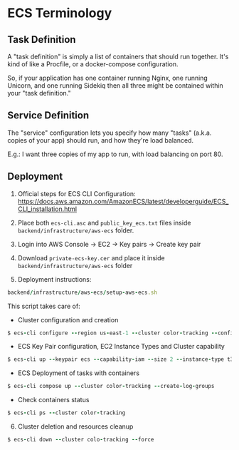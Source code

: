 # ECS Terminology

## Task Definition

A "task definition" is simply a list of containers that should run together. It's kind of like a Procfile, or a docker-compose configuration.

So, if your application has one container running Nginx, one running Unicorn, and one running Sidekiq then all three might be contained within your "task definition."

## Service Definition

The "service" configuration lets you specify how many "tasks" (a.k.a. copies of your app) should run, and how they're load balanced.

E.g.: I want three copies of my app to run, with load balancing on port 80.

## Deployment

1. Official steps for ECS CLI Configuration:
https://docs.aws.amazon.com/AmazonECS/latest/developerguide/ECS_CLI_installation.html

2. Place both `ecs-cli.asc` and `public_key_ecs.txt` files inside `backend/infrastructure/aws-ecs` folder.

3. Login into AWS Console -> EC2 -> Key pairs -> Create key pair

4. Download `private-ecs-key.cer` and place it inside `backend/infrastructure/aws-ecs` folder

5. Deployment instructions:

```ruby
backend/infrastructure/aws-ecs/setup-aws-ecs.sh
```

This script takes care of:

- Cluster configuration and creation
```ruby
$ ecs-cli configure --region us-east-1 --cluster color-tracking --config-name color-tracking
```

- ECS Key Pair configuration, EC2 Instance Types and Cluster capability
```ruby
$ ecs-cli up --keypair ecs --capability-iam --size 2 --instance-type t3.medium --cluster-config color-tracking --force
```

- ECS Deployment of tasks with containers
```ruby
$ ecs-cli compose up --cluster color-tracking --create-log-groups
```

- Check containers status
```ruby
$ ecs-cli ps --cluster color-tracking
```

6. Cluster deletion and resources cleanup
```ruby
$ ecs-cli down --cluster colo-tracking --force
```
